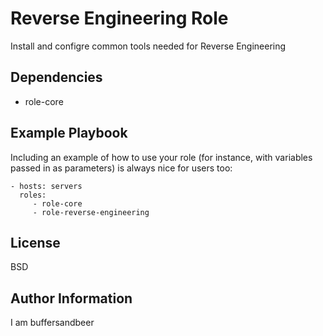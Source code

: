 Reverse Engineering Role
=========

Install and configre common tools needed for Reverse Engineering

Dependencies
------------

- role-core

Example Playbook
----------------

Including an example of how to use your role (for instance, with variables passed in as parameters) is always nice for users too:

    - hosts: servers
      roles:
         - role-core
         - role-reverse-engineering

License
-------

BSD

Author Information
------------------

I am buffersandbeer
